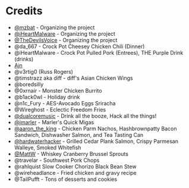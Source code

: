 # <a name="crd">Credits</a>

* [@mzbat](https://twitter.com/mzbat) - Organizing the project
* [@iHeartMalware](https://twitter.com/iheartmalware)  - Organizing the project
* [@TheDevilsVoice](https://twitter.com/TheDevilsVoice) - Organizing the project
* @da_667 - Crock Pot Cheesey Chicken Chili (Dinner)
* @iHeartMalware - Crock Pot Pulled Pork (Entrees), THE Purple Drink (drinks)
* [Ajn](https://github.com/x41x41x90) 
* @v3rtig0 (Russ Rogers) 
* @timstrazz aka diff - diff's Asian Chicken Wings
* @boredsilly
* @0xrnair - Monster Chicken Burrito
* @b1ack0wl - Holiday drink
* @n1c_Fury - AES-Avocado Eggs Sriracha
* @Wireghost - Eclectic Freedom Fries
* [@dualcoremusic](https://twitter.com/dualcoremusic) - Drink all the booze, Hack all the things!
* [@jmarler](https://github.com/jmarler) - Marler's Quick Migas
* [@aaron_the_king](https://github.com/Metruption) - Chicken Parm Nachos, Hashbrownpatty Bacon Sandwich, Dishwasher Salmon, and Tea Tasting Can
* [@hardwaterhacker](https://twitter.com/hardwaterhacker) - Grilled Cedar Plank Salmon, Crispy Parmesan Walleye, Smoked Whitefish
* [@MattW](https://twitter.com/_Nips_) - Whiskey Cranberry Brussel Sprouts 
* @travelar - Southwest Pork Chops
* @rahlquist Slow Cooker Chorizo Black Bean Stew
* @wireheadlance - Fried chicken and gravy recipe
* @TailPufft - Tons of desserts and cookies
